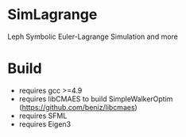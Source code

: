 # SimLagrange
Leph Symbolic Euler-Lagrange Simulation and more

# Build
- requires gcc >=4.9
- requires libCMAES to build SimpleWalkerOptim (https://github.com/beniz/libcmaes)
- requires SFML
- requires Eigen3
